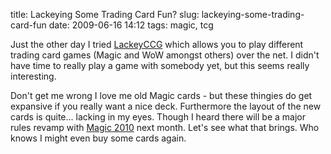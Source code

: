 title: Lackeying Some Trading Card Fun?
slug: lackeying-some-trading-card-fun
date: 2009-06-16 14:12
tags: magic, tcg

Just the other day I tried [LackeyCCG](http://www.lackeyccg.com/) which allows you to play different trading card games (Magic and WoW amongst others) over the net. I didn't have time to really play a game with somebody yet, but this seems really interesting.

Don't get me wrong I love me old Magic cards - but these thingies do get expansive if you really want a nice deck. Furthermore the layout of the new cards is quite… lacking in my eyes. Though I heard there will be a major rules revamp with [Magic 2010](http://www.wizards.com/magic/Magazine/Article.aspx?x=mtg/daily/feature/27a) next month. Let's see what that brings. Who knows I might even buy some cards again.
